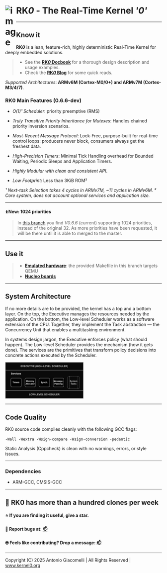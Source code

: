 <h1 align="left">RK<em>0</em> - The Real-Time Kernel <em>'0'</em> <img src="https://github.com/user-attachments/assets/b8b5693b-197e-4fd4-b51e-5865bb568447" width="7%" align="left" alt="image"></h1>

---

## Know it

**RK*0*** is a lean, feature-rich, highly deterministic Real-Time Kernel for deeply embedded solutions.

> - See the [**RK*0* Docbook**](https://antoniogiacomelli.github.io/RK0/) for a thorough design description and usage examples.
> - Check the [**RK*0* Blog**](https://kernel0.org/blog) for some quick reads.

 _Supported Architectures_: **ARMv6M (Cortex-M0/0+) and ARMv7M (Cortex-M3/4/7)**.


### RK0 Main Features (0.6.6-dev)

- _O(1)¹ Scheduler_: priority preemptive (RMS)

- _Truly Transitive Priority Inheritance for Mutexes_:
Handles chained priority inversion scenarios.

- _Most-Recent Message Protocol_:
Lock-Free, purpose-built for real-time control loops: producers never block, consumers always get the freshest data.

- _High-Precision Timers_:
Minimal Tick Handling overhead for Bounded Waiting, Periodic Sleeps and Application Timers. 

- _Highly Modular with clean and consistent API_.

- _Low Footprint_: 
Less than 3KiB ROM²

_¹ Next-task _Selection_ takes 4 cycles in ARMv7M, ~11 cycles in ARMv6M._
_² Core system, does not account optional services and application size._  

---

#### ⏫ New: 1024 priorities

>In [this branch](https://github.com/antoniogiacomelli/RK0/tree/rk0_1024prio) you find _V0.6.6_ (current) supporting 1024 priorities, instead of the original 32. 
As more priorities have been requested, it will be there until it is able to merged to the master. 

---

## Use it

> - [**Emulated hardware**](https://github.com/antoniogiacomelli/RK0/wiki/RK0-%E2%80%90-Running-on-QEMU): the provided Makefile in this branch targets QEMU
> - [**Nucleo boards**](https://github.com/antoniogiacomelli/RK0/wiki/RK0-V0.6.4-on-NUCLEO%E2%80%90F103RB)
---

## System Architecture

If no more details are to be provided, the kernel has a top and a bottom layer. On the top, the Executive manages the resources needed by the application. On the bottom, the Low-level Scheduler works as a software extension of the CPU. Together, they implement the Task abstraction — the Concurrency Unit that enables a multitasking environment.

In systems design jargon, the Executive enforces policy (what should happen). The Low-level Scheduler provides the mechanism (how it gets done). The services are the primitives that transform policy decisions into concrete actions executed by the Scheduler.


<img src="https://github.com/antoniogiacomelli/RK0/blob/docs/docs/images/images/layeredkernel.png?raw=true" width="50%">

---
## Code Quality 
RK0 source code compiles cleanly with the following GCC flags:

`-Wall -Wextra -Wsign-compare -Wsign-conversion -pedantic`

Static Analysis (Cppcheck)  is clean with no warnings, errors, or style issues.

---

### Dependencies
* ARM-GCC, CMSIS-GCC
  
---

## 🐰 RK0 has more than a hundred clones per week

#### ⭐ If you are finding it useful, give a star.  

#### 🐛 Report bugs at: [📫](mailto:dev@kernel0.org)

#### 🤓 Feels like contributing? Drop a message: [📫](mailto:dev@kernel0.org)
---
Copyright (C) 2025 Antonio Giacomelli | All Rights Reserved | www.kernel0.org 
 

